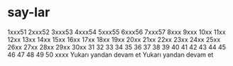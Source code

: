 # say-lar
1xxx51
2xxx52
3xxx53
4xxx54
5xxx55
6xxx56
7xxx57
8xxx
9xxx
10xx
11xx
12xx
13xx
14xx
15xx
16xx
17xx
18xx
19xx
20xx
21xx
22xx
23xx
24xx
25xx
26xx
27xx
28xx
29xx
30xx
31
32
33
34
35
36
37
38
39
40
41
42
43
44
45
46
47
48
49
50 xxxx Yukarı yandan devam et
Yukarı yandan devam et
